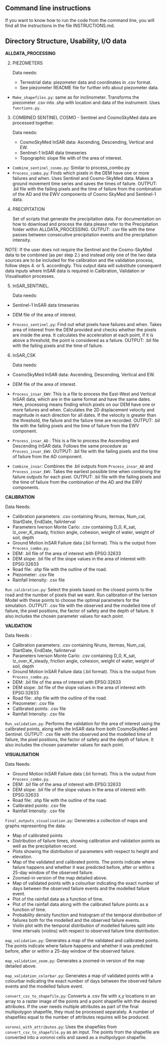## Command line instructions ##
If you want to know how to run the code from the command line, you will find all the instructions in the file INSTRUCTIONS.md.

## Directory Structure, Usability, I/O data ##
**ALLDATA_PROCESSING**



2. PIEZOMETERS

     Data needs:

    * Terrestrial data: piezometer data and coordinates in .csv format.
    * See piezometer README file for further info about piezometer data.

* `Make_shapefiles.py`: same as for inclinometer. Transforms the piezometer .csv into .shp with location and data of the instrument. Uses `functions.py`.

3. COMBINED SENTINEL COSMO - Sentinel and CosmoSkyMed data are processed together.

      Data needs:

    * CosmoSkyMed InSAR data: Ascending, Descending, Vertical and EW.
    * Sentinel-1 InSAR data timeseries
    * Topographic slope file with of the area of interest.

* `Combine_sentinel_cosmo.py`: Similar to process_combo.py
* `Process_combo.py`: Finds which pixels in the DEM have one or more failures and when. Uses Sentinel and Cosmo-SkyMed data. Makes a ground movement time series and saves the times of failure.
OUTPUT: .bil file with the failing pixels and the time of failure from the combination of the AD and the EWV components of Cosmo SkyMed and Sentinel-1 data.



4. PRECIPITATION

      Set of scripts that generate the precipitation data. For documentation on how to download and process the data please refer to the Precipitation folder within ALLDATA_PROCESSING.
      OUTPUT: .csv file with the time passes between consecutive precipitation events and the precipitation intensity.

NOTE: If the user does not require the Sentinel and the Cosmo-SkyMed data to be combined (as per step 2.) and instead only one of the two data sources are to be included for the calibration and the validation process, follow steps 4. or 5. accordingly. This output data will substitute consequent data inputs where InSAR data is required in Calibration, Validation or Visualisation processes.

5. InSAR_SENTINEL.

    Data needs:

  * Sentinel-1 InSAR data timeseries
  * DEM file of the area of interest.

* `Process_sentinel.py`: Find out what pixels have failures and when. Takes area of interest from the DEM provided and checks whether the pixels are inside the area. It calculates the acceleration at each point, if it is above a threshold, the point is considered as a failure. OUTPUT: .bil file with the failing pixels and the time of failure.


6. InSAR_CSK

    Data needs:

  * CosmoSkyMed InSAR data: Ascending, Descending, Vertical and EW.
  * DEM file of the area of interest.  


* `Process_insar_EWV`: This is a file to process the East-West and Vertical InSAR data, which are in the same format and have the same dates. Here, processing means finding which pixels on our DEM have one or more failures and when. Calculates the 2D displacement velocity and magnitude in each direction for all dates. If the velocity is greater than the threshold, the failure and the failure time are recorded.
OUTPUT: .bil file with the failing pixels and the time of failure from the EWV component.

* `Process_insar_AD` : This is a file to process the Ascending and Descending InSAR data. Follows the same procedure as `Process_insar_EWV`.
OUTPUT: .bil file with the failing pixels and the time of failure from the AD component.

* `Combine_insar`: Combines the .bil outputs from `Process_insar_AD` and `Process_insar_EWV`. Takes the earliest possible time when combining the failure outputs for each pixel.
OUTPUT: .bil file with the failing pixels and the time of failure from the combination of the AD and the EWV components.



**CALIBRATION**

  Data Needs:

* Calibration parameters: .csv containing Nruns, itermax, Num_cal, StartDate, EndDate, failinterval
* Parameters Iverson Monte  Carlo: .csv containing D_0, K_sat, Iz_over_K_steady, friction angle, cohesion, weight of water, weight of soil, depth
* Ground Motion InSAR Failure data (.bil format). This is the output from `Process_combo.py`.
* DEM: .bil file of the area of interest with EPSG:32633
* DEM slope: .bil file of the slope values in the area of interest with EPSG:32633
* Road file: .shp file with the outline of the road.
* Piezometer: .csv file
* Rainfall Intensity: .csv file


`Run_calibration.py`: Select the pixels based on the closest points to the road and the number of pixels that we want. Run calibration of the Iverson Model with these points to choose the optimal parameters for the simulation.
OUTPUT: .csv file with the observed and the modelled time of failure, the pixel positions, the factor of safety and the depth of failure. It also includes the chosen parameter values for each point.

**VALIDATION**

  Data Needs :

* Calibration parameters: .csv containing Nruns, itermax, Num_cal, StartDate, EndDate, failinterval
* Parameters Iverson Monte  Carlo: .csv containing D_0, K_sat, Iz_over_K_steady, friction angle, cohesion, weight of water, weight of soil, depth
* Ground Motion InSAR Failure data (.bil format). This is the output from `Process_combo.py`.
* DEM: .bil file of the area of interest with EPSG:32633
* DEM slope: .bil file of the slope values in the area of interest with EPSG:32633
* Road file: .shp file with the outline of the road.
* Piezometer: .csv file
* Calibrated points: .csv file
* Rainfall Intensity: .csv file



`Run_validation.py`: Performs the validation for the area of interest using the calibrated points, along with the InSAR data from both CosmoSkyMed and Sentinel.
OUTPUT: .csv file with the observed and the modelled time of failure, the pixel positions, the factor of safety and the depth of failure. It also includes the chosen parameter values for each point.

**VISUALISATION**

Data Needs:

* Ground Motion InSAR Failure data (.bil format). This is the output from `Process_combo.py`.
* DEM: .bil file of the area of interest with EPSG:32633
* DEM slope: .bil file of the slope values in the area of interest with EPSG:32633
* Road file: .shp file with the outline of the road.
* Calibrated points: .csv file
* Rainfall Intensity: .csv file

`Final_outputs_visualisation.py`: Generates a collection of maps and graphs representing the data:

* Map of calibrated points
* Distribution of failure times, showing calibration and validation points as well as the precipitation record.
* Plots showing the distribution of parameters with respect to height and elevation.
* Map of the validated and calibrated points. The points indicate where failure happens and whether it was predicted before, after or within a 25-day window of the observed failure.
* Zoomed-in version of the map detailed above.
* Map of validated points with a colourbar indicating the exact number of days between the observed failure events and the modelled failure event.
* Plot of the rainfall data as a function of time.
* Plot of the rainfall data along with the calibrated failure points as a function of time.
* Probability density function and histogram of the temporal distribution of failures both for the modelled and the observed failure events.
* Violin plot with the temporal distribution of modelled failures split into time intervals (violins) with respect to observed failure time distribution.

`map_validation.py`: Generates a map of the validated and calibrated points. The points indicate where failure happens and whether it was predicted before, after or within a 25-day window of the observed failure.

`map_validation_zoom.py`: Generates a zoomed-in version of the map detailed above.

`map_validation_colorbar.py`: Generates a map of validated points with a colourbar indicating the exact number of days between the observed failure events and the modelled failure event.

`convert_csv_to_shapefile.py`: Converts a .csv file with x,y locations in an array to a raster image of the points and a point shapefile with the desired attributes. If the user needs multiple attributes as part of the final multipolygon shapefile, they must be processed separately. A number of shapefiles equal to the number of attributes requires will be produced.

`voronoi_with_attributes.py`: Uses the shapefiles from `convert_csv_to_shapefile.py` as an input. The points from the shapefile are converted into a voronoi cells and saved as a multipolygon shapefile.
